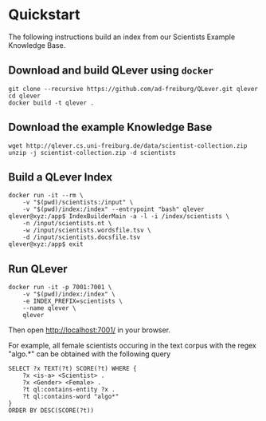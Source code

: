 # Quickstart
The following instructions build an index from our Scientists Example Knowledge
Base.

## Download and build QLever using `docker`

    git clone --recursive https://github.com/ad-freiburg/QLever.git qlever
    cd qlever
    docker build -t qlever .

## Download the example Knowledge Base

    wget http://qlever.cs.uni-freiburg.de/data/scientist-collection.zip
    unzip -j scientist-collection.zip -d scientists

## Build a QLever Index

    docker run -it --rm \
        -v "$(pwd)/scientists:/input" \
        -v "$(pwd)/index:/index" --entrypoint "bash" qlever
    qlever@xyz:/app$ IndexBuilderMain -a -l -i /index/scientists \
        -n /input/scientists.nt \
        -w /input/scientists.wordsfile.tsv \
        -d /input/scientists.docsfile.tsv
    qlever@xyz:/app$ exit

## Run QLever

    docker run -it -p 7001:7001 \
        -v "$(pwd)/index:/index" \
        -e INDEX_PREFIX=scientists \
        --name qlever \
        qlever

Then open [http://localhost:7001/](http://localhost:7001/) in your browser.

For example, all female scientists occuring in the text corpus with the regex
"algo.*" can be obtained with the following query

    SELECT ?x TEXT(?t) SCORE(?t) WHERE {
        ?x <is-a> <Scientist> .
        ?x <Gender> <Female> .
        ?t ql:contains-entity ?x .
        ?t ql:contains-word "algo*"
    }
    ORDER BY DESC(SCORE(?t))
